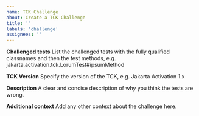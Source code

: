 ```yaml
---
name: TCK Challenge
about: Create a TCK Challenge
title: ''
labels: 'challenge'
assignees: ''
---
```

**Challenged tests**
List the challenged tests with the fully qualified classnames and then the test methods, e.g.
jakarta.activation.tck.LorumTest#ipsumMethod

**TCK Version**
Specify the version of the TCK, e.g. Jakarta Activation 1.x

**Description**
A clear and concise description of why you think the tests are wrong.

**Additional context**
Add any other context about the challenge here.

